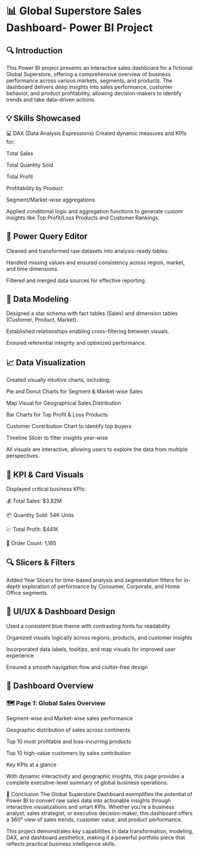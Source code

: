 # 📊 Global Superstore Sales Dashboard- Power BI Project
## 🔍 Introduction
This Power BI project presents an interactive sales dashboard for a fictional Global Superstore, offering a comprehensive overview of business performance across various markets, segments, and products. The dashboard delivers deep insights into sales performance, customer behavior, and product profitability, allowing decision-makers to identify trends and take data-driven actions.

## 💡 Skills Showcased
💻 DAX (Data Analysis Expressions)
Created dynamic measures and KPIs for:

Total Sales

Total Quantity Sold

Total Profit

Profitability by Product

Segment/Market-wise aggregations

Applied conditional logic and aggregation functions to generate custom insights like Top Profit/Loss Products and Customer Rankings.

## 🔄 Power Query Editor
Cleaned and transformed raw datasets into analysis-ready tables.

Handled missing values and ensured consistency across region, market, and time dimensions.

Filtered and merged data sources for effective reporting.

## 🧱 Data Modeling
Designed a star schema with fact tables (Sales) and dimension tables (Customer, Product, Market).

Established relationships enabling cross-filtering between visuals.

Ensured referential integrity and optimized performance.

## 📈 Data Visualization
Created visually intuitive charts, including:

Pie and Donut Charts for Segment & Market-wise Sales

Map Visual for Geographical Sales Distribution

Bar Charts for Top Profit & Loss Products

Customer Contribution Chart to identify top buyers

Timeline Slicer to filter insights year-wise

All visuals are interactive, allowing users to explore the data from multiple perspectives.

## 🎯 KPI & Card Visuals
Displayed critical business KPIs:

💰 Total Sales: $3.82M

📦 Quantity Sold: 54K Units

💹 Total Profit: $441K

🧾 Order Count: 1,185

## 🔍 Slicers & Filters
Added Year Slicers for time-based analysis and segmentation filters for in-depth exploration of performance by Consumer, Corporate, and Home Office segments.

## 🎨 UI/UX & Dashboard Design
Used a consistent blue theme with contrasting fonts for readability

Organized visuals logically across regions, products, and customer insights

Incorporated data labels, tooltips, and map visuals for improved user experience

Ensured a smooth navigation flow and clutter-free design

## 📌 Dashboard Overview
### 🗺️ Page 1: Global Sales Overview
Segment-wise and Market-wise sales performance

Geographic distribution of sales across continents

Top 10 most profitable and loss-incurring products

Top 10 high-value customers by sales contribution

Key KPIs at a glance

With dynamic interactivity and geographic insights, this page provides a complete executive-level summary of global business operations.

🧾 Conclusion
The Global Superstore Dashboard exemplifies the potential of Power BI to convert raw sales data into actionable insights through interactive visualizations and smart KPIs. Whether you’re a business analyst, sales strategist, or executive decision-maker, this dashboard offers a 360° view of sales trends, customer value, and product performance.

This project demonstrates key capabilities in data transformation, modeling, DAX, and dashboard aesthetics, making it a powerful portfolio piece that reflects practical business intelligence skills.
